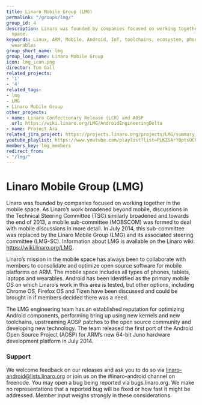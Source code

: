 ```yaml
---
title: Linaro Mobile Group (LMG)
permalink: "/groups/lmg/"
group_id: 4
description: Linaro was founded by companies focused on working together in the mobile
  space.
keywords: Linux, ARM, Mobile, Android, IoT, toolchains, ecosystem, phones, tablets,
  wearables
group_short_name: lmg
group_long_name: Linaro Mobile Group
icon: lmg_icon.png
director: Tom Gall
related_projects:
- '1'
- '4'
related_tags:
- lmg
- LMG
- Linaro Mobile Group
other_projects:
- name: Linaro Confectionary Release (LCR) and AOSP
  url: https://wiki.linaro.org/LMG/AndroidEngineeringDelta
- name: Project Ara
related_jira_project: https://projects.linaro.org/projects/LMG/summary
youtube_playlist: https://www.youtube.com/playlist?list=PLKZSArYQptsOCKDbxvLxNKNWxMCwS0QsB
members_key: lmg_members
redirect_from:
- "/lmg/"
---
```


# Linaro Mobile Group (LMG)

Linaro was founded by companies focused on working together in the mobile space. As Linaro’s work broadened beyond mobile, discussions in the Technical Steering Committee (TSC) similarly broadened and towards the end of 2013, a mobile sub-committee (MOBSCOM) was formed to deal with mobile discussions in more detail. In July 2014, this sub-committee was replaced by the Linaro Mobile Group (LMG) and its associated steering committee (LMG-SC). Information about LMG is available on the Linaro wiki: https://wiki.linaro.org/LMG.

Linaro’s mission in the mobile space has always been to collaborate with members to consolidate and optimize open source software for mobile platforms on ARM. The mobile space includes all types of phones, tablets, laptops and wearables. Android has been identified as the primary mobile OS on which Linaro’s work in this area is tested, but other options, including Chrome OS, Firefox OS and Tizen have been discussed and could be brought in if members decided there was a need.

The LMG engineering team has an established reputation for optimizing Android components, performing bring up using new kernels and new toolchains, upstreaming AOSP patches to the open source community and developing new technology. The team released the first port of the Android Open Source Project (AOSP) for ARM’s new 64-bit Juno hardware development platform in July 2014.

### Support
We welcome feedback on our releases and ask you to do so via linaro-android@lists.linaro.org or join us on the #linaro-android channel on freenode. You may open a bug being reported via bugs.linaro.org. We make no representations that a reported bug will be fixed or how fast it might be addressed. Member input weighs strongly in these considerations.
